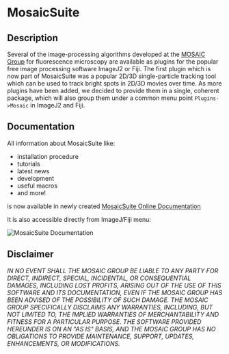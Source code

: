 # MosaicSuite

## Description
Several of the image-processing algorithms developed at the [MOSAIC Group](https://sbalzarini-lab.org) for fluorescence microscopy are available as plugins for the popular free image processing software ImageJ2 or Fiji.
The first plugin which is now part of MosaicSuite was a popular 2D/3D single-particle tracking tool which can be used to track bright spots in 2D/3D movies over time. As more plugins have been added, we decided to provide them in a single, coherent package, which will also group them under a common menu point `Plugins->Mosaic` in ImageJ2 and Fiji.


## Documentation
All information about MosaicSuite like:
- installation procedure 
- tutorials 
- latest news
- development 
- useful macros
- and more!

is now available in newly created [MosaicSuite Online Documentation](https://sbalzarini-lab.org/MosaicSuiteDoc/index.html)

It is also accessible directly from ImageJ/Fiji menu:

![MosaicSuite Documentation](https://sbalzarini-lab.org/images/MosaicSuiteDocumentation.png "MosaicSuite Documentation") 


## Disclaimer
*IN NO EVENT SHALL THE MOSAIC GROUP BE LIABLE TO ANY PARTY FOR DIRECT, INDIRECT, SPECIAL, INCIDENTAL, OR CONSEQUENTIAL DAMAGES, INCLUDING LOST PROFITS, ARISING OUT OF THE USE OF THIS SOFTWARE AND ITS DOCUMENTATION, EVEN IF THE MOSAIC GROUP HAS BEEN ADVISED OF THE POSSIBILITY OF SUCH DAMAGE. THE MOSAIC GROUP SPECIFICALLY DISCLAIMS ANY WARRANTIES, INCLUDING, BUT NOT LIMITED TO, THE IMPLIED WARRANTIES OF MERCHANTABILITY AND FITNESS FOR A PARTICULAR PURPOSE. THE SOFTWARE PROVIDED HEREUNDER IS ON AN "AS IS" BASIS, AND THE MOSAIC GROUP HAS NO OBLIGATIONS TO PROVIDE MAINTENANCE, SUPPORT, UPDATES, ENHANCEMENTS, OR MODIFICATIONS.*

